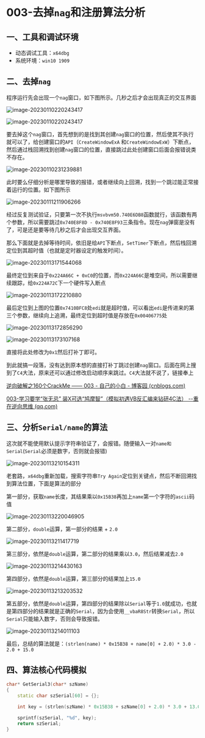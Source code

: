 # 003-去掉`nag`和注册算法分析

## 一、工具和调试环境

- 动态调试工具：`x64dbg`
- 系统环境：`win10 1909`

## 二、去掉`nag`

程序运行先会出现一个`nag`窗口，如下图所示。几秒之后才会出现真正的交互界面

![image-20230110220243417](assets/003-01.png)

![image-20230110220243417](assets/003-02.png)

要去掉这个`nag`窗口，首先想到的是找到其创建`nag`窗口的位置，然后使其不执行就可以了，给创建窗口的`API`（`CreateWindowExA` 和`CreateWindowExW`）下断点，然后通过栈回溯找到创建`nag`窗口的位置，直接跳过此处创建窗口后面会报错说类不存在。

![image-20230110231239881](assets/003-03.png)

此时要么仔细分析是哪里导致的报错，或者继续向上回溯，找到一个跳过能正常接着运行的位置。如下图所示

![image-20230111211906266](assets/003-04.png)

经过反复测试验证，只要第一次不执行`msvbvm50.740E6DB8`函数就行，该函数有两个参数，所以需要跳过`0x740E8F8D - 0x740E8F93`三条指令。现在`nag`弹窗是没有了，可是还是要等待几秒之后才会出现交互界面。

那么下面就是去掉等待时间，依旧是给`API`下断点，`SetTimer`下断点，然后栈回溯定位到其超时值（也就是定时器设定的触发时间）。

![image-20230113171544068](assets/003-05.png)

最终定位到来自于`0x224A66C + 0xC0`的位置，而`0x224A66C`是堆空间，所以需要继续跟踪，给`0x224A72C`下一个硬件写入断点

![image-20230113172210880](assets/003-06.png)

最后定位到上图的位置`0x7410BFC8`处`edi`就是超时值，可以看出`edi`是传进来的第三个参数，继续向上追溯，最终定位到超时值是存放在`0x00406775`处

![image-20230113172856290](assets/003-07.png)

![image-20230113173107168](assets/003-08.png)

直接将此处修改为`0x1`然后打补丁即可。

到此就搞一段落，没有达到原本想的直接打补丁跳过创建`nag`窗口。后面在网上搜到了`C4`大法，原来还可以通过修改启动顺序来跳过。`C4`大法就不说了，链接奉上

[逆向破解之160个CrackMe —— 003 - 自己的小白 - 博客园 (cnblogs.com)](https://www.cnblogs.com/ndyxb/p/12458387.html)

[003-学习要学“张无忌” 装X可选“鸠摩智”（模拟初遇VB反汇编来钻研4C法） --重在逆向思维 (qq.com)](https://mp.weixin.qq.com/s/egAzH5N-muoxYj_4q_8lPQ)

## 三、分析`Serial/name`的算法

这次就不能使用默认提示字符串验证了，会报错。随便输入一对`name和Serial`(`Serial`必须是数字，否则就会报错)

![image-20230113210154311](assets/003-09.png)

老套路，`x64dbg`重新加载，搜索字符串`Try Again`定位到关键点，然后不断回溯找到算法位置，下面是算法的部分

第一部分，获取`name`长度，其结果乘以`0x15B38`再加上`name`第一个字符的`ascii`码值

![image-20230113220046905](assets/003-10.png)

第二部分，`double`运算，第一部分的结果 + `2.0`

![image-20230113211417719](assets/003-11.png)

第三部分，依然是`double`运算，第二部分的结果乘以`3.0`，然后结果减去`2.0`

![image-20230113214430163](assets/003-12.png)

第四部分，依然是`double`运算，第三部分的结果加上`15.0`

![image-20230113213203532](assets/003-13.png)

第五部分，依然是`double`运算，第四部分的结果除以`Serial`等于`1.0`就成功，也就是第四部分的结果就是正确的`Serial`，因为会使用`__vbaR8Str`转换`Serial`，所以`Serial`只能输入数字，否则会导致报错。

![image-20230113214011103](assets/003-14.png)

最后，总结的算法就是：`(strlen(name) * 0x15B38 + name[0] + 2.0) * 3.0 - 2.0 + 15.0`

## 四、算法核心代码模拟

```C++
char* GetSerial3(char* szName)
{
	static char szSerial[60] = {};

	int key = (strlen(szName) * 0x15B38 + szName[0] + 2.0) * 3.0 + 13.0;

	sprintf(szSerial, "%d", key);
	return szSerial;
}
```

